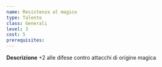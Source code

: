 ```yaml
---
name: Resistenza al magico
type: Talento
class: Generali
level: 3
cost: 5
prerequisites: 
---
```


**Descrizione**
+2 alle difese contro attacchi di origine magica